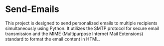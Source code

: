 # Send-Emails
This project is designed to send personalized emails to multiple recipients simultaneously using Python. It utilizes the SMTP protocol for secure email transmission and the MIME (Multipurpose Internet Mail Extensions)  standard to format the email content in HTML.
